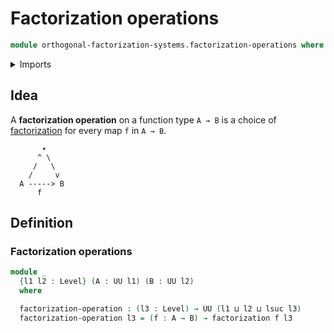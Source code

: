 # Factorization operations

```agda
module orthogonal-factorization-systems.factorization-operations where
```

<details><summary>Imports</summary>

```agda
open import foundation.universe-levels

open import orthogonal-factorization-systems.factorizations-of-maps
```

</details>

## Idea

A **factorization operation** on a function type `A → B` is a choice of
[factorization](orthogonal-factorization-systems.factorizations.md) for every
map `f` in `A → B`.

```text
       ∙
      ^ \
     /   \
    /     v
  A -----> B
      f
```

## Definition

### Factorization operations

```agda
module _
  {l1 l2 : Level} (A : UU l1) (B : UU l2)
  where

  factorization-operation : (l3 : Level) → UU (l1 ⊔ l2 ⊔ lsuc l3)
  factorization-operation l3 = (f : A → B) → factorization f l3
```
